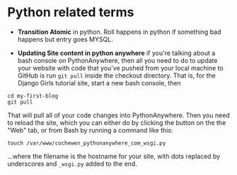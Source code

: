 # Python related terms

- **Transition Atomic** in python. Roll happens in python if something bad happens but entry goes MYSQL.

- **Updating Site content in python anywhere** if you're talking about a bash console on PythonAnywhere, then all  you need to do to update your website with code that you've pushed from  your local machine to GitHub is run `git pull` inside the checkout directory.  That is, for the Django Girls tutorial site, start a new bash console, then

```
cd my-first-blog
git pull
```

That will pull all of your code changes into PythonAnywhere.   Then  you need to reload the site, which you can either do by clicking the  button on the the "Web" tab, or from Bash by running a command like  this:

```
touch /var/www/cochewen_pythonanywhere_com_wsgi.py
```

...where the filename is the hostname for your site, with dots replaced by underscores and `_wsgi.py` added to the end.

